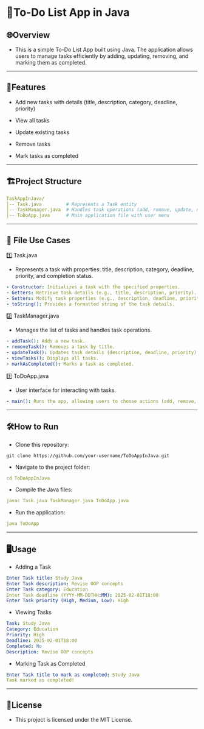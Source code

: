 # 📃To-Do List App in Java

## 🌐Overview

- This is a simple To-Do List App built using Java. The application allows users to manage tasks efficiently by adding, updating, removing, and marking them as completed.

---

## 🪭Features

- Add new tasks with details (title, description, category, deadline, priority)

- View all tasks

- Update existing tasks

- Remove tasks

- Mark tasks as completed
---
## 🏗Project Structure
```yaml
TaskAppInJava/
│-- Task.java         # Represents a Task entity
│-- TaskManager.java  # Handles task operations (add, remove, update, mark completed)
│-- ToDoApp.java      # Main application file with user menu
```
---
## 🔹 File Use Cases
1️⃣ Task.java
- Represents a task with properties: title, description, category, deadline, priority, and completion status.
```yaml
- Constructor: Initializes a task with the specified properties.
- Getters: Retrieve task details (e.g., title, description, priority).
- Setters: Modify task properties (e.g., description, deadline, priority).
- toString(): Provides a formatted string of the task details.
```

2️⃣ TaskManager.java
- Manages the list of tasks and handles task operations.
```yaml
- addTask(): Adds a new task.
- removeTask(): Removes a task by title.
- updateTask(): Updates task details (description, deadline, priority).
- viewTasks(): Displays all tasks.
- markAsCompleted(): Marks a task as completed.
```

3️⃣ ToDoApp.java
- User interface for interacting with tasks.
```yaml
- main(): Runs the app, allowing users to choose actions (add, remove, update, view, mark as completed, exit).
```
---
## 🛠How to Run

- Clone this repository:

```shell
git clone https://github.com/your-username/ToDoAppInJava.git
```

- Navigate to the project folder:

```yaml
cd ToDoAppInJava
```

- Compile the Java files:

```yaml
javac Task.java TaskManager.java ToDoApp.java
```

- Run the application:

```yaml
java ToDoApp
```
---

## 🖥Usage

- Adding a Task
```yaml
Enter Task title: Study Java
Enter Task description: Revise OOP concepts
Enter Task category: Education
Enter Task deadline (YYYY-MM-DDTHH:MM): 2025-02-01T18:00
Enter Task priority (High, Medium, Low): High
```
- Viewing Tasks
```yaml
Task: Study Java
Category: Education
Priority: High
Deadline: 2025-02-01T18:00
Completed: No
Description: Revise OOP concepts
```

- Marking Task as Completed
```yaml
Enter Task title to mark as completed: Study Java
Task marked as completed!
```
---

## 📝License

- This project is licensed under the MIT License.
